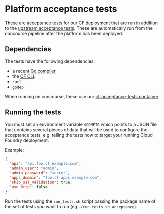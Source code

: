 # Platform acceptance tests

These are acceptance tests for our CF deployment that are run in
addition to the [upstream acceptance
tests](https://github.com/cloudfoundry/cf-acceptance-tests). These are
automatically run from the concourse pipeline after the platform has been
deployed.

## Dependencies

The tests have the following dependencies:
* a recent [Go compiler](https://golang.org/dl/)
* the [CF CLI](https://github.com/cloudfoundry/cli#downloads).
* `curl`
* [`godep`](https://github.com/tools/godep)

When running on concourse, these use our [cf-acceptance-tests
container](https://hub.docker.com/r/governmentpaas/cf-acceptance-tests/).

## Running the tests

You must set an environment variable `$CONFIG` which points to a JSON file that
contains several pieces of data that will be used to configure the acceptance
tests, e.g. telling the tests how to target your running Cloud Foundry
deployment.

Example:
```json
{
  "api": "api.foo.cf.example.com",
  "admin_user": "admin",
  "admin_password": "secret",
  "apps_domain": "foo.cf-apps.example.com",
  "skip_ssl_validation": true,
  "use_http": false
}
```

Run the tests using the `run_tests.sh` script passing the package name of the
set of tests you want to run (eg `./run_tests.sh acceptance`).

